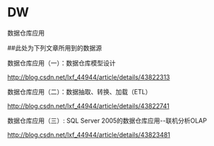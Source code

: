 # DW
数据仓库应用

##此处为下列文章所用到的数据源

数据仓库应用（一）：数据仓库模型设计

http://blog.csdn.net/lxf_44944/article/details/43822313


数据仓库应用（二）：数据抽取、转换、加载（ETL）

http://blog.csdn.net/lxf_44944/article/details/43822741


数据仓库应用（三）: SQL Server 2005的数据仓库应用--联机分析OLAP 

http://blog.csdn.net/lxf_44944/article/details/43823481
